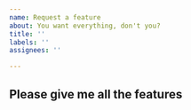```yaml
---
name: Request a feature
about: You want everything, don't you?
title: ''
labels: ''
assignees: ''

---
```


## Please give me all the features
